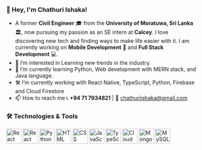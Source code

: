 ### 👋 Hey, I'm Chathuri Ishaka!
- A former **Civil Engineer** 🎓 from the **University of Moratuwa, Sri Lanka** 🏛, now pursuing my passion as an SE intern at **Calcey**. I love discovering new tech and finding ways to make life easier with it. I am currently working on **Mobile Development** 📱 and **Full Stack Development** 💻. 
- 👀 I’m interested in Learning new trends in the industry.
- 🌱 I’m currently learning Python, Web development with MERN stack, and Java language.
- 🛠  I’m currently working with React Native, TypeScript, Python, Firebase and Cloud Firestore
- 📫 How to reach me 📞 **+94 71 7934821** | 📧 chathuriishaka@gmail.com

### 🛠 Technologies & Tools
<img src="https://cdn.jsdelivr.net/gh/devicons/devicon/icons/react/react-original.svg" alt="React" width="40" height="40"/> 
<img src="https://cdn.jsdelivr.net/gh/devicons/devicon/icons/react/react-original.svg" alt="React Native" width="40" height="40"/>
<img src="https://cdn.jsdelivr.net/gh/devicons/devicon/icons/python/python-original.svg" alt="Python" width="40" height="40"/> 
<img src="https://cdn.jsdelivr.net/gh/devicons/devicon/icons/html5/html5-original.svg" alt="HTML" width="40" height="40"/> 
<img src="https://cdn.jsdelivr.net/gh/devicons/devicon/icons/css3/css3-original.svg" alt="CSS" width="40" height="40"/> 
<img src="https://cdn.jsdelivr.net/gh/devicons/devicon/icons/javascript/javascript-original.svg" alt="JavaScript" width="40" height="40"/> 
<img src="https://cdn.jsdelivr.net/gh/devicons/devicon/icons/typescript/typescript-original.svg" alt="TypeScript" width="40" height="40"/> 
<img src="https://www.gstatic.com/devrel-devsite/prod/v23e7a905bf2fb27a04fa1535149a85f084d109de98cded067c4f5f3ecf576a63/firebase/images/touchicon-180.png" alt="Cloud Firestore" width="40" height="40"/> 
<img src="https://cdn.jsdelivr.net/gh/devicons/devicon/icons/mongodb/mongodb-original.svg" alt="MongoDB" width="40" height="40"/> 
<img src="https://cdn.jsdelivr.net/gh/devicons/devicon/icons/mysql/mysql-original.svg" alt="MySQL" width="40" height="40"/> 
<!---
ish107/ish107 is a ✨ special ✨ repository because its `README.md` (this file) appears on your GitHub profile.
You can click the Preview link to take a look at your changes.
--->
